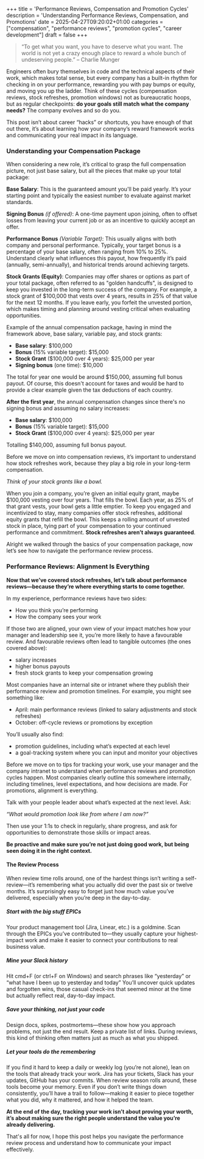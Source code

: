 +++
title = 'Performance Reviews, Compensation and Promotion Cycles'
description = 'Understanding Performance Reviews, Compensation, and Promotions'
date = 2025-04-27T09:20:02+01:00
categories = ["compensation", "performance reviews", "promotion cycles", "career development"]
draft = false
+++

> “To get what you want, you have to deserve what you want. The world is not yet a crazy enough place to reward a whole bunch of undeserving people.” – Charlie Munger

Engineers often bury themselves in code and the technical aspects of their work, which makes total sense, but every company
has a built-in rhythm for checking in on your performance, rewarding you with pay bumps or equity, and moving you up the ladder.
Think of these cycles (compensation reviews, stock refreshes, promotion windows) not as bureaucratic hoops,
but as regular checkpoints: **do your goals still match what the company needs?** The company evolves and so do you.

This post isn’t about career “hacks” or shortcuts, you have enough of that out there, it’s about learning how your company’s reward framework works and communicating your real impact in its language.

### Understanding your Compensation Package

When considering a new role, it’s critical to grasp the full compensation picture, not just base salary, but all the pieces that make up your total package:

**Base Salary**:
This is the guaranteed amount you'll be paid yearly. It’s your starting point and typically the easiest number to evaluate against market standards.

**Signing Bonus** *(if offered)*:
A one-time payment upon joining, often to offset losses from leaving your current job or as an incentive to quickly accept an offer.

**Performance Bonus** *(Variable Target)*:
This usually aligns with both company and personal performance. Typically, your target bonus is a percentage of your base salary, often ranging from 10% to 25%. Understand clearly what influences this payout, how frequently it’s paid (annually, semi-annually), and historical trends around achieving targets.

**Stock Grants (Equity)**: Companies may offer shares or options as part of your total package, often referred to as "golden handcuffs", is designed to keep you invested in the long-term success of the company. For example, a stock grant of $100,000 that vests over 4 years, results in 25% of that value for the next 12 months. If you leave early, you forfeit the unvested portion, which makes timing and planning around vesting critical when evaluating opportunities.

Example of the annual compensation package, having in mind the framework above, base salary, variable pay, and stock grants:

- **Base salary**: $100,000
- **Bonus** (15% variable target): $15,000
- **Stock Grant** ($100,000 over 4 years): $25,000 per year
- **Signing bonus** (one time): $10,000

The total for year one would be around $150,000, assuming full bonus payout. Of course, this doesn't account for taxes and would be hard to provide a clear example given the tax deductions of each country.

**After the first year**, the annual compensation changes since there's no signing bonus and assuming no salary increases:

- **Base salary**: $100,000
- **Bonus** (15% variable target): $15,000
- **Stock Grant** ($100,000 over 4 years): $25,000 per year

Totalling $140,000, assuming full bonus payout.

Before we move on into compensation reviews, it’s important to understand how stock refreshes work, because they play a big role in your long-term compensation.

_Think of your stock grants like a bowl._

When you join a company, you’re given an initial equity grant, maybe $100,000 vesting over four years. That fills the bowl. Each year, as 25% of that grant vests, your bowl gets a little emptier.
	To keep you engaged and incentivized to stay, many companies offer stock refreshes, additional equity grants that refill the bowl. This keeps a rolling amount of unvested stock in place, tying part of your compensation to your continued performance and commitment. **Stock refreshes aren’t always guaranteed**.

Alright we walked through the basics of your compensation package, now let’s see how to navigate the performance review process.

### Performance Reviews: Alignment Is Everything

**Now that we’ve covered stock refreshes, let’s talk about performance reviews—because they’re where everything starts to come together.**

In my experience, performance reviews have two sides:

* How you think you’re performing
* How the company sees your work

If those two are aligned, your own view of your impact matches how your manager and leadership see it, 
you’re more likely to have a favourable review. And favourable reviews often lead to tangible outcomes (the ones covered above):

* salary increases
* higher bonus payouts
* fresh stock grants to keep your compensation growing

Most companies have an internal site or intranet where they publish their performance review and promotion timelines. For example, you might see something like:

* April: main performance reviews (linked to salary adjustments and stock refreshes)
* October: off-cycle reviews or promotions by exception

You’ll usually also find:

* promotion guidelines, including what’s expected at each level
* a goal-tracking system where you can input and monitor your objectives

Before we move on to tips for tracking your work, use your manager and the company intranet to understand 
when performance reviews and promotion cycles happen. 
Most companies clearly outline this somewhere internally, including timelines, level expectations, 
and how decisions are made. For promotions, alignment is everything. 

Talk with your people leader about what’s expected at the next level. Ask:

_“What would promotion look like from where I am now?”_

Then use your 1:1s to check in regularly, share progress, and ask for opportunities to demonstrate 
those skills or impact areas. 

**Be proactive and make sure you’re not just doing good work, but being seen doing it in the right context.**

#### The Review Process

When review time rolls around, one of the hardest things isn’t writing a self-review—it’s 
remembering what you actually did over the past six or twelve months. 
It’s surprisingly easy to forget just how much value you’ve delivered, especially when you’re deep in the day-to-day.


##### **Start with the big stuff EPICs**
Your product management tool (Jira, Linear, etc.) is a goldmine. Scan through the EPICs you’ve contributed to—they usually 
capture your highest-impact work and make it easier to connect your contributions to real business value.

##### **Mine your Slack history**
Hit cmd+F (or ctrl+F on Windows) and search phrases like “yesterday” or “what have I been up to yesterday and today” 
You’ll uncover quick updates and forgotten wins, those casual check-ins that seemed minor at the time but actually reflect real, day-to-day impact.


##### **Save your thinking, not just your code**
Design docs, spikes, postmortems—these show how you approach problems, not just the end result. Keep a private list of links. 
During reviews, this kind of thinking often matters just as much as what you shipped.

##### **Let your tools do the remembering**
If you find it hard to keep a daily or weekly log (you’re not alone), lean on the tools that already track your work.
Jira has your tickets, Slack has your updates, GitHub has your commits. When review season rolls around, these tools become your memory. 
Even if you don’t write things down consistently, you’ll have a trail to follow—making it easier to piece together what you did, why it mattered, and how it helped the team.

**At the end of the day, tracking your work isn’t about proving your worth, it’s about making sure the right people understand the value you’re already delivering.**

That's all for now, I hope this post helps you navigate the performance review process and understand how to communicate your impact effectively.